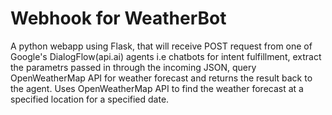 # Webhook for WeatherBot
A python webapp using Flask, that will receive POST request from one of Google's DialogFlow(api.ai) agents i.e chatbots for intent fulfillment, extract the parametrs passed in through the incoming JSON, query OpenWeatherMap API for weather forecast and returns the result back to the agent. 
Uses OpenWeatherMap API to find the weather forecast at a specified location for a specified date.
